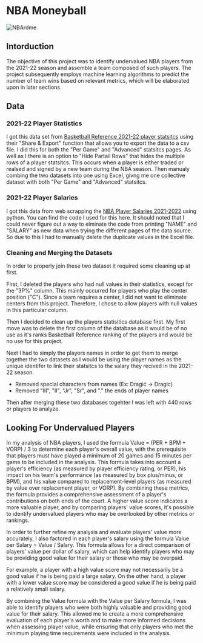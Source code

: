 # NBA Moneyball
![NBArdme](https://user-images.githubusercontent.com/83333358/227303726-1d76941f-0bc2-46e1-ab49-68d693e66896.jpg)

## Intorduction
The objective of this project was to identify undervalued NBA players from the 2021-22 season and assemble a team composed of such players. The project subsequently employs machine learning algorithms to predict the number of team wins based on relevant metrics, which will be elaborated upon in later sections

## Data
### 2021-22 Player Statistics
I got this data set from [Basketball Reference 2021-22 player statsitcs](https://www.basketball-reference.com/leagues/NBA_2022_per_game.html) using their "Share & Export" function that allows you to export the data to a csv file. I did this for both the "Per Game" and "Advanced" statsitcs pages. As well as I there is an option to "Hide Partail Rows" that hides the multiple rows of a player statsitcs. This occurs when a player is either traded or realsed and signed by a new team during the NBA season. Then manualy combing the two datasets into one using Excel, givng me one collective dataset with both "Per Game" and "Advanced" statsitcs.

### 2021-22 Player Salaries
I got this data from web scrapping the [NBA Player Salaries 2021-2022](https://hoopshype.com/salaries/players/2021-2022/) using python. You can find the code I used for this here. It should noted that I could never figure out a way to elminate the code from printing "NAME" and "SALARY" as new data when trying the different pages of the data source. So due to this I had to manually delete the duplicate values in the Excel file.

### Cleaning and Merging the Datasets
In order to properly join these two dataset it required some cleaning up at first.

First, I deleted the players who had null values in their statistics, except for the "3P%" column. This mainly occurred for players who play the center position ("C"). Since a team requires a center, I did not want to eliminate centers from this project. Therefore, I chose to allow players with null values in this particular column.

Then I decided to clean up the players statisitics database first. My first move was to delete the first column of the database as it would be of no use as it's ranks Basketball Reference ranking of the players and would be no use for this project.

Next I had to simply the players names in order to get them to merge together the two datasets as I would be using the player names as the unique identifer to link their statsitcs to the salary they recived in the 2021-22 season.
 - Removed special characters from names (Ex: Dragić -> Dragic)
 - Removed "III", "II", "Jr", "Sr", and "." the ends of player names

Then after merging these two databases togehter I was left with 440 rows or players to analyze.

## Looking For Undervalued Players
In my analysis of NBA players, I used the formula Value = (PER + BPM + VORP) / 3 to determine each player's overall value, with the prerequisite that players must have played a minimum of 20 games and 15 minutes per game to be included in the analysis. This formula takes into account a player's efficiency (as measured by player efficiency rating, or PER), his impact on his team's performance (as measured by box plus/minus, or BPM), and his value compared to replacement-level players (as measured by value over replacement player, or VORP). By combining these metrics, the formula provides a comprehensive assessment of a player's contributions on both ends of the court. A higher value score indicates a more valuable player, and by comparing players' value scores, it's possible to identify undervalued players who may be overlooked by other metrics or rankings.

In order to further refine my analysis and evaluate players' value more accurately, I also factored in each player's salary using the formula Value per Salary = Value / Salary. This formula allows for a direct comparison of players' value per dollar of salary, which can help identify players who may be providing good value for their salary or those who may be overpaid.

For example, a player with a high value score may not necessarily be a good value if he is being paid a large salary. On the other hand, a player with a lower value score may be considered a good value if he is being paid a relatively small salary.

By combining the Value formula with the Value per Salary formula, I was able to identify players who were both highly valuable and providing good value for their salary. This allowed me to create a more comprehensive evaluation of each player's worth and to make more informed decisions when assessing player value, while ensuring that only players who met the minimum playing time requirements were included in the analysis.

